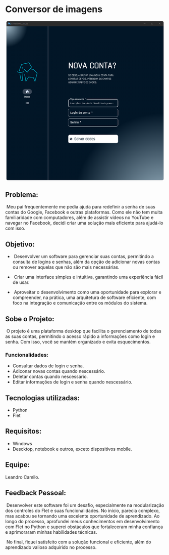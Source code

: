 # Conversor de imagens

<img src="assets/img.png">

## Problema:

&nbsp;Meu pai frequentemente me pedia ajuda para redefinir a senha de suas contas do Google, Facebook e outras plataformas. Como ele não tem muita familiaridade com computadores, além de assistir vídeos no YouTube e navegar no Facebook, decidi criar uma solução mais eficiente para ajudá-lo com isso.

## Objetivo:

- &nbsp;Desenvolver um software para gerenciar suas contas, permitindo a consulta de logins e senhas, além da opção de adicionar novas contas ou remover aquelas que não são mais necessárias.

- &nbsp;Criar uma interface simples e intuitiva, garantindo uma experiência fácil de usar.

- &nbsp;Aproveitar o desenvolvimento como uma oportunidade para explorar e compreender, na prática, uma arquitetura de software eficiente, com foco na integração e comunicação entre os módulos do sistema.

## Sobe o Projeto:

&nbsp;O projeto é uma plataforma desktop que facilita o gerenciamento de todas as suas contas, permitindo o acesso rápido a informações como login e senha. Com isso, você se mantém organizado e evita esquecimentos.

### Funcionalidades:

- Consultar dados de login e senha.
- Adiconar novas contas quando nescessário.
- Deletar contas quando nescessário.
- Editar informações de login e senha quando nescessário.

## Tecnologias utilizadas:

- Python
- Flet

## Requisitos:

- Windows
- Descktop, notebook e outros, exceto dispositivos mobile.

## Equipe:

Leandro Camilo.

## Feedback Pessoal:

&nbsp;Desenvolver este software foi um desafio, especialmente na modularização dos controles do Flet e suas funcionalidades. No início, parecia complexo, mas acabou se tornando uma excelente oportunidade de aprendizado. Ao longo do processo, aprofundei meus conhecimentos em desenvolvimento com Flet no Python e superei obstáculos que fortaleceram minha confiança e aprimoraram minhas habilidades técnicas.

&nbsp;No final, fiquei satisfeito com a solução funcional e eficiente, além do aprendizado valioso adquirido no processo.
